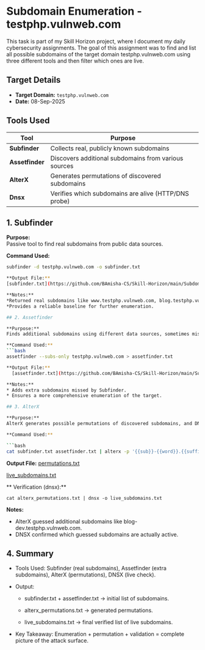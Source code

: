 # Subdomain Enumeration - testphp.vulnweb.com

This task is part of my Skill Horizon project, where I document my daily cybersecurity assignments.
The goal of this assignment was to find and list all possible subdomains of the target domain testphp.vulnweb.com using three different tools and then filter which ones are live.

## Target Details

- **Target Domain:** `testphp.vulnweb.com`  
- **Date:** 08-Sep-2025

## Tools Used

| Tool          | Purpose                                             |
|---------------|-----------------------------------------------------|
| **Subfinder** | Collects real, publicly known subdomains            |
| **Assetfinder** | Discovers additional subdomains from various sources |
| **AlterX**    | Generates permutations of discovered subdomains     |
| **Dnsx**      | Verifies which subdomains are alive (HTTP/DNS probe) |

## 1. Subfinder

**Purpose:**  
Passive tool to find real subdomains from public data sources.

**Command Used:**
```bash
subfinder -d testphp.vulnweb.com -o subfinder.txt

**Output File:**
[subfinder.txt](https://github.com/BAmisha-CS/Skill-Horizon/main/Subdomain-Enumeration/Target1/subfinder.txt)

**Notes:**
*Returned real subdomains like www.testphp.vulnweb.com, blog.testphp.vulnweb.com.
*Provides a reliable baseline for further enumeration.

## 2. Assetfinder

**Purpose:**
Finds additional subdomains using different data sources, sometimes missed by other tools.

**Command Used:**
```bash
assetfinder --subs-only testphp.vulnweb.com > assetfinder.txt

**Output File:**
  [assetfinder.txt](https://github.com/BAmisha-CS/Skill-Horizon/main/Subdomain-Enumeration/Target1/assetfinder.txt)

**Notes:**
* Adds extra subdomains missed by Subfinder.
* Ensures a more comprehensive enumeration of the target.

## 3. AlterX

**Purpose:**
AlterX generates possible permutations of discovered subdomains, and DNSX checks which of them are live.

**Command Used:**

```bash
cat subfinder.txt assetfinder.txt | alterx -p '{{sub}}-{{word}}.{{suffix}}' -o alterx_permutations.txt
```

**Output File:**
[permutations.txt](https://github.com/BAmisha-CS/Skill-Horizon/main/Subdomain-Enumeration/Target1/permutations.txt) <br>

[live_subdomains.txt](https://github.com/BAmisha-CS/Skill-Horizon/main/Subdomain-Enumeration/Target1/live_subdomains.txt)

** Verification (dnsx):**

```cat alterx_permutations.txt | dnsx -o live_subdomains.txt```

**Notes:**
* AlterX guessed additional subdomains like blog-dev.testphp.vulnweb.com.
* DNSX confirmed which guessed subdomains are actually active.

## 4. Summary

* Tools Used: Subfinder (real subdomains), Assetfinder (extra subdomains), AlterX (permutations), DNSX (live check).

* Output:

    * subfinder.txt + assetfinder.txt → initial list of subdomains.

    * alterx_permutations.txt → generated permutations.

    * live_subdomains.txt → final verified list of live subdomains.

* Key Takeaway: Enumeration + permutation + validation = complete picture of the attack surface.
